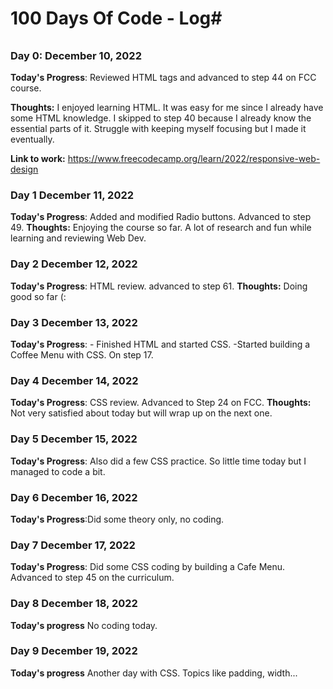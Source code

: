 # 100 Days Of Code - Log#
###### ################## 

### Day 0: December 10, 2022
**Today's Progress**: Reviewed HTML tags and advanced to step 44 on FCC course.

**Thoughts:** I enjoyed learning HTML. It was easy for me since I already have some HTML knowledge. I skipped to step 40 because I already know the essential parts of it.
Struggle with keeping myself focusing but I made it eventually.

**Link to work:** https://www.freecodecamp.org/learn/2022/responsive-web-design


### Day 1 December 11, 2022 
**Today's Progress**: Added and modified Radio buttons. Advanced to step 49.
**Thoughts:** Enjoying the course so far. A lot of research and fun while learning and reviewing Web Dev.

### Day 2 December 12, 2022
**Today's Progress**: HTML review. advanced to step 61.
**Thoughts:** Doing good so far (:

### Day 3 December 13, 2022
**Today's Progress**: - Finished HTML and started CSS. 
-Started building a Coffee Menu with CSS. On step 17.

### Day 4 December 14, 2022
**Today's Progress**: CSS review. Advanced to Step 24 on FCC.
**Thoughts:** Not very satisfied about today but will wrap up on the next one.

### Day 5 December 15, 2022
**Today's Progress**: Also did a few CSS practice. So little time today but I managed to code a bit.

### Day 6 December 16, 2022
**Today's Progress**:Did some theory only, no coding.

### Day 7 December 17, 2022
**Today's Progress**: Did some CSS coding by building a Cafe Menu.
Advanced to step 45 on the curriculum.

### Day 8 December 18, 2022
**Today's progress** No coding today.

### Day 9 December 19, 2022
**Today's progress** Another day with CSS. Topics like padding, width...